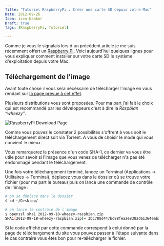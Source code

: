 ```yaml
---
Title: "Tutoriel RaspberryPi : Créer une carte SD depuis votre Mac"
Date: 2012-09-26
Icon: icon-beaker
Draft: true
Tags: [RaspberryPi, Tutoriel]

---
```


Comme je vous le signalais lors d'un précédent article je me suis récemment offert un [Raspberry PI](/raspberry-pi-lordinateur-a-bas-cout.html). Voici aujourd'hui quelques lignes pour vous expliquer comment installer sur votre carte SD le système d'exploitation depuis votre Mac.

## Téléchargement de l'image

Avant toute chose il vous sera nécéssaire de télécharger l'image en vous rendant sur [la page prévue à cet effet](http://www.raspberrypi.org/downloads).

Plusieurs distributions vous sont proposées. Pour ma part j'ai fait le choix qui est recommandé par les développeurs c'est à dire la *Raspbian “wheezy”*.

![RaspberryPi Download Page](/images/raspberrypi-download-page.png)

Comme vous pouvez le constater 2 possibilités s'offrent à vous soit le téléchargement direct soit via Torrent. A vous de choisir le mode qui vous convient le mieux.

Vous remarquerez la présence d'un code SHA-1, ce dernier va vous être utile pour savoir si l'image que vous venez de télécharger n'a pas été endommagé pendant le téléchargement.

Une fois votre téléchargement terminé, lancez un Terminal (Applications -> Utilitaires -> Terminal), déplacez vous dans le dossier où se trouve votre fichier (pour ma part le bureau) puis on lance une commande de contrôle de l'image :

```bash
# on se déplace dans le dossier
$ cd ~/Desktop/

# on lance le contrôle de l'image
$ openssl sha1 2012-09-18-wheezy-raspbian.zip
SHA1(2012-09-18-wheezy-raspbian.zip)= 3bc788d447bc88feaae8382d61364eaba1088e78
```

Si le code affiché par cette commande correspond à celui donné par la page de téléchargement du site vous pouvez passer à l'étape suivante dans le cas contraire vous êtes bon pour re-télécharger le fichier.
